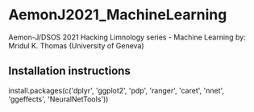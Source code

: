 # AemonJ2021_MachineLearning
Aemon-J/DSOS 2021 Hacking Limnology series - Machine Learning
by: Mridul K. Thomas (University of Geneva)

## Installation instructions
install.packages(c('dplyr', 'ggplot2', 'pdp', 'ranger', 'caret',  'nnet', 'ggeffects', 'NeuralNetTools'))